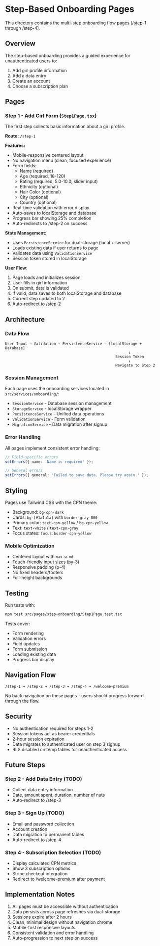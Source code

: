 # Step-Based Onboarding Pages

This directory contains the multi-step onboarding flow pages (/step-1 through /step-4).

## Overview

The step-based onboarding provides a guided experience for unauthenticated users to:
1. Add girl profile information
2. Add a data entry
3. Create an account
4. Choose a subscription plan

## Pages

### Step 1 - Add Girl Form (`Step1Page.tsx`)

The first step collects basic information about a girl profile.

**Route:** `/step-1`

**Features:**
- Mobile-responsive centered layout
- No navigation menu (clean, focused experience)
- Form fields:
  - Name (required)
  - Age (required, 18-120)
  - Rating (required, 5.0-10.0, slider input)
  - Ethnicity (optional)
  - Hair Color (optional)
  - City (optional)
  - Country (optional)
- Real-time validation with error display
- Auto-saves to localStorage and database
- Progress bar showing 25% completion
- Auto-redirects to /step-2 on success

**State Management:**
- Uses `PersistenceService` for dual-storage (local + server)
- Loads existing data if user returns to page
- Validates data using `ValidationService`
- Session token stored in localStorage

**User Flow:**
1. Page loads and initializes session
2. User fills in girl information
3. On submit, data is validated
4. If valid, data saves to both localStorage and database
5. Current step updated to 2
6. Auto-redirect to /step-2

## Architecture

### Data Flow

```
User Input → Validation → PersistenceService → [localStorage + Database]
                                                        ↓
                                                  Session Token
                                                        ↓
                                                  Navigate to Step 2
```

### Session Management

Each page uses the onboarding services located in `src/services/onboarding/`:

- `SessionService` - Database session management
- `StorageService` - localStorage wrapper
- `PersistenceService` - Unified data operations
- `ValidationService` - Form validation
- `MigrationService` - Data migration after signup

### Error Handling

All pages implement consistent error handling:

```typescript
// Field-specific errors
setErrors({ name: 'Name is required' });

// General errors
setErrors({ general: 'Failed to save data. Please try again.' });
```

## Styling

Pages use Tailwind CSS with the CPN theme:

- Background: `bg-cpn-dark`
- Cards: `bg-[#1a1a1a]` with `border-gray-800`
- Primary color: `text-cpn-yellow` / `bg-cpn-yellow`
- Text: `text-white` / `text-cpn-gray`
- Focus states: `focus:border-cpn-yellow`

### Mobile Optimization

- Centered layout with `max-w-md`
- Touch-friendly input sizes (py-3)
- Responsive padding (p-4)
- No fixed headers/footers
- Full-height backgrounds

## Testing

Run tests with:

```bash
npm test src/pages/step-onboarding/Step1Page.test.tsx
```

Tests cover:
- Form rendering
- Validation errors
- Field updates
- Form submission
- Loading existing data
- Progress bar display

## Navigation Flow

```
/step-1 → /step-2 → /step-3 → /step-4 → /welcome-premium
```

No back navigation on these pages - users should progress forward through the flow.

## Security

- No authentication required for steps 1-2
- Session tokens act as bearer credentials
- 2-hour session expiration
- Data migrates to authenticated user on step 3 signup
- RLS disabled on temp tables for unauthenticated access

## Future Steps

### Step 2 - Add Data Entry (TODO)
- Collect data entry information
- Date, amount spent, duration, number of nuts
- Auto-redirect to /step-3

### Step 3 - Sign Up (TODO)
- Email and password collection
- Account creation
- Data migration to permanent tables
- Auto-redirect to /step-4

### Step 4 - Subscription Selection (TODO)
- Display calculated CPN metrics
- Show 3 subscription options
- Stripe checkout integration
- Redirect to /welcome-premium after payment

## Implementation Notes

1. All pages must be accessible without authentication
2. Data persists across page refreshes via dual-storage
3. Sessions expire after 2 hours
4. Clean, minimal design without navigation chrome
5. Mobile-first responsive layouts
6. Consistent validation and error handling
7. Auto-progression to next step on success
